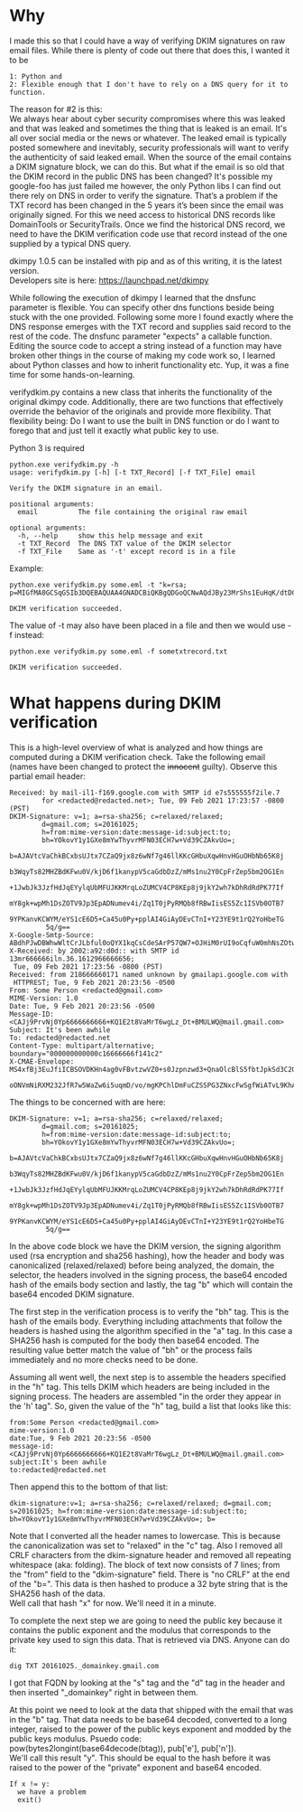 # Why
I made this so that I could have a way of verifying DKIM signatures on raw email files. While there is plenty of code out there that does this, I wanted it to be

    1: Python and 
    2: Flexible enough that I don't have to rely on a DNS query for it to function.

The reason for #2 is this:  
We always hear about cyber security compromises where this was leaked and that was leaked and sometimes the thing that is leaked is an email. It's all over social media or the news or whatever. The leaked email is typically posted somewhere and inevitably, security professionals will want to verify the authenticity of said leaked email. When the source of the email contains a DKIM signature block, we can do this. But what if the email is so old that the DKIM record in the public DNS has been changed? It's possible my google-foo has just failed me however, the only Python libs I can find out there rely on DNS in order to verify the signature. That’s a problem if the TXT record has been changed in the 5 years it’s been since the email was originally signed. For this we need access to historical DNS records like DomainTools or SecurityTrails. Once we find the historical DNS record, we need to have the DKIM verification code use that record instead of the one supplied by a typical DNS query.

dkimpy 1.0.5 can be installed with pip and as of this writing, it is the latest version.  
Developers site is here: https://launchpad.net/dkimpy

While following the execution of dkimpy I learned that the dnsfunc parameter is flexible. You can specify other dns functions beside being stuck with the one provided. Following some more I found exactly where the DNS response emerges with the TXT record and supplies said record to the rest of the code. The dnsfunc parameter "expects" a callable function. Editing the source code to accept a string instead of a function may have broken other things in the course of making my code work so, I learned about Python classes and how to inherit functionality etc. Yup, it was a fine time for some hands-on-learning.

verifydkim.py contains a new class that inherits the functionality of the original dkimpy code. Additionally, there are two functions that effectively override the behavior of the originals and provide more flexibility. That flexibility being: Do I want to use the built in DNS function or do I want to forego that and just tell it exactly what public key to use.

Python 3 is required


```
python.exe verifydkim.py -h
usage: verifydkim.py [-h] [-t TXT_Record] [-f TXT_File] email

Verify the DKIM signature in an email.

positional arguments:
  email          The file containing the original raw email

optional arguments:
  -h, --help     show this help message and exit
  -t TXT_Record  The DNS TXT value of the DKIM selector
  -f TXT_File    Same as '-t' except record is in a file
```
Example:
```
python.exe verifydkim.py some.eml -t "k=rsa; p=MIGfMA0GCSqGSIb3DQEBAQUAA4GNADCBiQKBgQDGoQCNwAQdJBy23MrShs1EuHqK/dtDC33QrTqgWd9CJmtM3CK2ZiTYugkhcxnkEtGbzg+IJqcDRNkZHyoRezTf6QbinBB2dbyANEuwKI5DVRBFowQOj9zvM3IvxAEboMlb0szUjAoML94HOkKuGuCkdZ1gbVEi3GcVwrIQphal1QIDAQAB"

DKIM verification succeeded.
```
The value of -t may also have been placed in a file and then we would use -f instead:
```
python.exe verifydkim.py some.eml -f sometxtrecord.txt

DKIM verification succeeded.
```

# What happens during DKIM verification
This is a high-level overview of what is analyzed and how things are computed during a DKIM verification check. Take the following email (names have been changed to protect the ~~innocent~~ guilty). Observe this partial email header:

```
Received: by mail-il1-f169.google.com with SMTP id e7s555555f2ile.7
        for <redacted@redacted.net>; Tue, 09 Feb 2021 17:23:57 -0800 (PST)
DKIM-Signature: v=1; a=rsa-sha256; c=relaxed/relaxed;
        d=gmail.com; s=20161025;
        h=from:mime-version:date:message-id:subject:to;
        bh=YOkovY1y1GXe8mYwThyvrMFN03ECH7w+Vd39CZAkvUo=;
        b=AJAVtcVaChkBCxbsUJtx7CZaQ9jx8z6wNf7g46llKKcGHbuXqwHnvHGuOHbNb65K8j
         b3WqyTs82MHZBdKFwu0V/kjD6f1kanypV5caGdbDzZ/mMs1nu2Y0CpFrZep5bm2OG1En
         +1JwbJk3JzfHdJqEYylqUbMFUJKKMrqLoZUMCV4CP8KEp8j9jkY2wh7kDhRdRdPK77If
         mY8gk+wpMh1DsZOTV9Jp3EpADNumev4i/Zq1T0jPyRMQb8fRBwIisES5Zc1ISVb0OTB7
         9YPKanvKCWYM/eYS1cE6D5+Ca45u0Py+pplAI4GiAyDEvCTnI+Y23YE9t1rQ2YoHbeTG
         5q/g==
X-Google-Smtp-Source: ABdhPJwDBWhwWltCrJLbful0oQYX1kqCsCdeSArP57QW7+OJHiM0rUI9oCqfuW0mhNsZOtwzaVn+fuAHUR79xTgohIQ=
X-Received: by 2002:a92:d0d:: with SMTP id 13mr666666iln.36.1612966666656;
 Tue, 09 Feb 2021 17:23:56 -0800 (PST)
Received: from 218666660171 named unknown by gmailapi.google.com with
 HTTPREST; Tue, 9 Feb 2021 20:23:56 -0500
From: Some Person <redacted@gmail.com>
MIME-Version: 1.0
Date: Tue, 9 Feb 2021 20:23:56 -0500
Message-ID: <CAJj9PrvNj0Yp6666666666+KQ1E2t8VaMrT6wgLz_Dt+BMULWQ@mail.gmail.com>
Subject: It's been awhile
To: redacted@redacted.net
Content-Type: multipart/alternative; boundary="000000000000c16666666f141c2"
X-CMAE-Envelope: MS4xfBj3EuJfiICBSOVDKHn4ag0vFBvtzwVZ0+s0Jzpnzwd3+QnaOlcBlS5fbtJpkSd3C2ObAruSIy1sWpcHJky1cufLKZrvIsCugZF3+WE0n25DEuRpzJPL
 oONVmNiRXM232JfR7w5WaZw6i5uqmD/vo/mgKPChlDmFuCZSSPG3ZNxcFwSgfWiATvL9KhAV67auSS80/KIpw1NKkJDI3qXrIl8=
```
The things to be concerned with are here:
```
DKIM-Signature: v=1; a=rsa-sha256; c=relaxed/relaxed;
        d=gmail.com; s=20161025;
        h=from:mime-version:date:message-id:subject:to;
        bh=YOkovY1y1GXe8mYwThyvrMFN03ECH7w+Vd39CZAkvUo=;
        b=AJAVtcVaChkBCxbsUJtx7CZaQ9jx8z6wNf7g46llKKcGHbuXqwHnvHGuOHbNb65K8j
         b3WqyTs82MHZBdKFwu0V/kjD6f1kanypV5caGdbDzZ/mMs1nu2Y0CpFrZep5bm2OG1En
         +1JwbJk3JzfHdJqEYylqUbMFUJKKMrqLoZUMCV4CP8KEp8j9jkY2wh7kDhRdRdPK77If
         mY8gk+wpMh1DsZOTV9Jp3EpADNumev4i/Zq1T0jPyRMQb8fRBwIisES5Zc1ISVb0OTB7
         9YPKanvKCWYM/eYS1cE6D5+Ca45u0Py+pplAI4GiAyDEvCTnI+Y23YE9t1rQ2YoHbeTG
         5q/g==
```
In the above code block we have the DKIM version, the signing algorithm used (rsa encryption and sha256 hashing), how the header and body was canonicalized (relaxed/relaxed) before being analyzed, the domain, the selector, the headers involved in the signing process, the base64 encoded hash of the emails body section and lastly, the tag "b" which will contain the base64 encoded DKIM signature.

The first step in the verification process is to verify the "bh" tag. This is the hash of the emails body. Everything including attachments that follow the headers is hashed using the algorithm specified in the "a" tag. In this case a SHA256 hash is computed for the body then base64 encoded. The resulting value better match the value of "bh" or the process fails immediately and no more checks need to be done.

Assuming all went well, the next step is to assemble the headers specified in the "h" tag. This tells DKIM which headers are being included in the signing process. The headers are assembled "in the order they appear in the 'h' tag". So, given the value of the "h" tag, build a list that looks like this:
```
from:Some Person <redacted@gmail.com>
mime-version:1.0
date:Tue, 9 Feb 2021 20:23:56 -0500
message-id:<CAJj9PrvNj0Yp6666666666+KQ1E2t8VaMrT6wgLz_Dt+BMULWQ@mail.gmail.com>
subject:It's been awhile
to:redacted@redacted.net
```
Then append this to the bottom of that list:
```
dkim-signature:v=1; a=rsa-sha256; c=relaxed/relaxed; d=gmail.com; s=20161025; h=from:mime-version:date:message-id:subject:to; bh=YOkovY1y1GXe8mYwThyvrMFN03ECH7w+Vd39CZAkvUo=; b=
```
Note that I converted all the header names to lowercase. This is because the canonicalization was set to "relaxed" in the "c" tag. Also I removed all CRLF characters from the dkim-signature header and removed all repeating whitespace (aka: folding). The block of text now consists of 7 lines; from the "from" field to the "dkim-signature" field. There is "no CRLF" at the end of the "b=". This data is then hashed to produce a 32 byte string that is the SHA256 hash of the data.  
Well call that hash "x" for now. We'll need it in a minute.

To complete the next step we are going to need the public key because it contains the public exponent and the modulus that corresponds to the private key used to sign this data. That is retrieved via DNS. Anyone can do it:
```
dig TXT 20161025._domainkey.gmail.com
```
I got that FQDN by looking at the "s" tag and the "d" tag in the header and then inserted "\_domainkey" right in between them.

At this point we need to look at the data that shipped with the email that was in the "b" tag. That data needs to be base64 decoded, converted to a long integer, raised to the power of the public keys exponent and modded by the public keys modulus. Psuedo code: pow(bytes2longint(base64decode(btag)), pub['e'], pub['n']).  
We'll call this result "y". This should be equal to the hash before it was raised to the power of the "private" exponent and base64 encoded.

```
If x != y:
  we have a problem
  exit()
```
